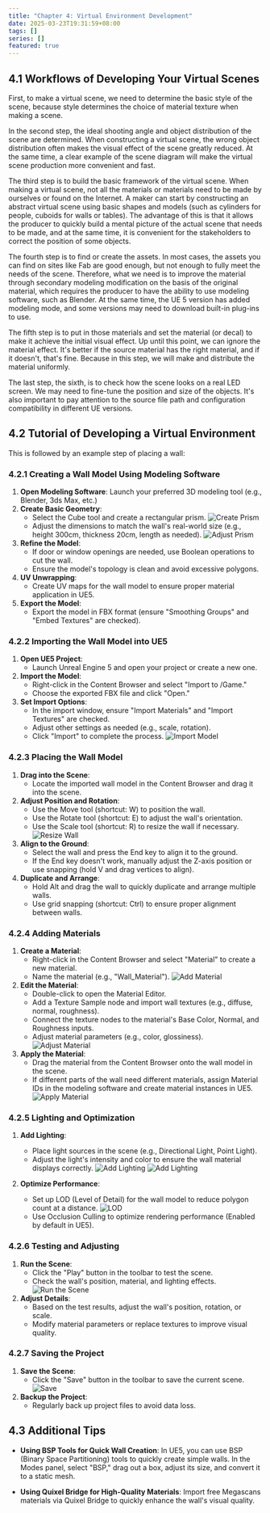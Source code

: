 ```yaml
---
title: "Chapter 4: Virtual Environment Development"
date: 2025-03-23T19:31:59+08:00
tags: []
series: []
featured: true
---
```


## 4.1 Workflows of Developing Your Virtual Scenes

First, to make a virtual scene, we need to determine the basic style of the scene, because style determines the choice of material texture when making a scene.

In the second step, the ideal shooting angle and object distribution of the scene are determined. When constructing a virtual scene, the wrong object distribution often makes the visual effect of the scene greatly reduced. At the same time, a clear example of the scene diagram will make the virtual scene production more convenient and fast.

The third step is to build the basic framework of the virtual scene. When making a virtual scene, not all the materials or materials need to be made by ourselves or found on the Internet. A maker can start by constructing an abstract virtual scene using basic shapes and models (such as cylinders for people, cuboids for walls or tables). The advantage of this is that it allows the producer to quickly build a mental picture of the actual scene that needs to be made, and at the same time, it is convenient for the stakeholders to correct the position of some objects.

The fourth step is to find or create the assets. In most cases, the assets you can find on sites like Fab are good enough, but not enough to fully meet the needs of the scene. Therefore, what we need is to improve the material through secondary modeling modification on the basis of the original material, which requires the producer to have the ability to use modeling software, such as Blender. At the same time, the UE 5 version has added modeling mode, and some versions may need to download built-in plug-ins to use.

The fifth step is to put in those materials and set the material (or decal) to make it achieve the initial visual effect. Up until this point, we can ignore the material effect. It's better if the source material has the right material, and if it doesn't, that's fine. Because in this step, we will make and distribute the material uniformly.

The last step, the sixth, is to check how the scene looks on a real LED screen. We may need to fine-tune the position and size of the objects. It's also important to pay attention to the source file path and configuration compatibility in different UE versions.

## 4.2 Tutorial of Developing a Virtual Environment

This is followed by an example step of placing a wall:

### 4.2.1 Creating a Wall Model Using Modeling Software

1. **Open Modeling Software**: Launch your preferred 3D modeling tool (e.g., Blender, 3ds Max, etc.)
2. **Create Basic Geometry**:
   - Select the Cube tool and create a rectangular prism. ![Create Prism](/G10/images/unreal_engine/CreatePrism.png)
   - Adjust the dimensions to match the wall's real-world size (e.g., height 300cm, thickness 20cm, length as needed). ![Adjust Prism](/G10/images/unreal_engine/AdjustPrism.png)
3. **Refine the Model**:
   - If door or window openings are needed, use Boolean operations to cut the wall.
   - Ensure the model's topology is clean and avoid excessive polygons.
4. **UV Unwrapping**:
   - Create UV maps for the wall model to ensure proper material application in UE5.
5. **Export the Model**:
   - Export the model in FBX format (ensure "Smoothing Groups" and "Embed Textures" are checked).

### 4.2.2 Importing the Wall Model into UE5

1. **Open UE5 Project**:
   - Launch Unreal Engine 5 and open your project or create a new one.
2. **Import the Model**:
   - Right-click in the Content Browser and select "Import to /Game."
   - Choose the exported FBX file and click "Open."
3. **Set Import Options**:
   - In the import window, ensure "Import Materials" and "Import Textures" are checked.
   - Adjust other settings as needed (e.g., scale, rotation).
   - Click "Import" to complete the process. ![Import Model](/G10/images/unreal_engine/ImportModel.png)

### 4.2.3 Placing the Wall Model

1. **Drag into the Scene**:
   - Locate the imported wall model in the Content Browser and drag it into the scene.
2. **Adjust Position and Rotation**:
   - Use the Move tool (shortcut: W) to position the wall.
   - Use the Rotate tool (shortcut: E) to adjust the wall's orientation.
   - Use the Scale tool (shortcut: R) to resize the wall if necessary. ![Resize Wall](/G10/images/unreal_engine/ResizeWall.png)
3. **Align to the Ground**:
   - Select the wall and press the End key to align it to the ground.
   - If the End key doesn't work, manually adjust the Z-axis position or use snapping (hold V and drag vertices to align).
4. **Duplicate and Arrange**:
   - Hold Alt and drag the wall to quickly duplicate and arrange multiple walls.
   - Use grid snapping (shortcut: Ctrl) to ensure proper alignment between walls.

### 4.2.4 Adding Materials

1. **Create a Material**:
   - Right-click in the Content Browser and select "Material" to create a new material.
   - Name the material (e.g., "Wall_Material"). ![Add Material](/G10/images/unreal_engine/AddMaterial.png)
2. **Edit the Material**:
   - Double-click to open the Material Editor.
   - Add a Texture Sample node and import wall textures (e.g., diffuse, normal, roughness).
   - Connect the texture nodes to the material's Base Color, Normal, and Roughness inputs.
   - Adjust material parameters (e.g., color, glossiness). ![Adjust Material](/G10/images/unreal_engine/AdjustMaterial.png)
3. **Apply the Material**:
   - Drag the material from the Content Browser onto the wall model in the scene.
   - If different parts of the wall need different materials, assign Material IDs in the modeling software and create material instances in UE5. ![Apply Material](/G10/images/unreal_engine/ApplyMaterial.png)

### 4.2.5 Lighting and Optimization

1. **Add Lighting**:
   - Place light sources in the scene (e.g., Directional Light, Point Light).
   - Adjust the light's intensity and color to ensure the wall material displays correctly. ![Add Lighting](/G10/images/unreal_engine/AddLighting.png) ![Add Lighting](/G10/images/unreal_engine/AddLighting2.png)

2. **Optimize Performance**:
   - Set up LOD (Level of Detail) for the wall model to reduce polygon count at a distance. ![LOD](/G10/images/unreal_engine/LOD.png)
   - Use Occlusion Culling to optimize rendering performance (Enabled by default in UE5).

### 4.2.6 Testing and Adjusting

1. **Run the Scene**:
   - Click the "Play" button in the toolbar to test the scene.
   - Check the wall's position, material, and lighting effects. ![Run the Scene](/G10/images/unreal_engine/Run.png)
2. **Adjust Details**:
   - Based on the test results, adjust the wall's position, rotation, or scale.
   - Modify material parameters or replace textures to improve visual quality.

### 4.2.7 Saving the Project

1. **Save the Scene**:
   - Click the "Save" button in the toolbar to save the current scene. ![Save](/G10/images/unreal_engine/Save.png)
2. **Backup the Project**:
   - Regularly back up project files to avoid data loss.

## 4.3 Additional Tips

- **Using BSP Tools for Quick Wall Creation**:
  In UE5, you can use BSP (Binary Space Partitioning) tools to quickly create simple walls. In the Modes panel, select "BSP," drag out a box, adjust its size, and convert it to a static mesh.
  
- **Using Quixel Bridge for High-Quality Materials**:
  Import free Megascans materials via Quixel Bridge to quickly enhance the wall's visual quality.

